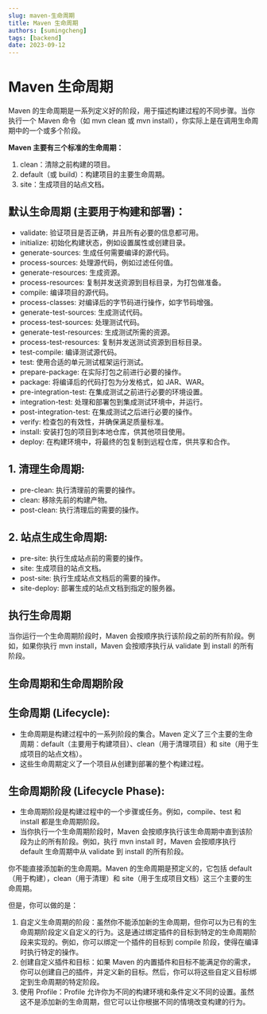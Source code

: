 ```yaml
---
slug: maven-生命周期
title: Maven 生命周期
authors: [sumingcheng]
tags: [backend]
date: 2023-09-12
---
```


# Maven 生命周期



 



Maven 的生命周期是一系列定义好的阶段，用于描述构建过程的不同步骤。当你执行一个 Maven 命令（如 mvn clean 或 mvn install），你实际上是在调用生命周期中的一个或多个阶段。

**Maven 主要有三个标准的生命周期：**

1. clean：清除之前构建的项目。
2. default（或 build）：构建项目的主要生命周期。
3. site：生成项目的站点文档。

## 默认生命周期 (主要用于构建和部署)：  

* validate: 验证项目是否正确，并且所有必要的信息都可用。
* initialize: 初始化构建状态，例如设置属性或创建目录。
* generate-sources: 生成任何需要编译的源代码。
* process-sources: 处理源代码，例如过滤任何值。
* generate-resources: 生成资源。
* process-resources: 复制并发送资源到目标目录，为打包做准备。
* compile: 编译项目的源代码。
* process-classes: 对编译后的字节码进行操作，如字节码增强。
* generate-test-sources: 生成测试代码。
* process-test-sources: 处理测试代码。
* generate-test-resources: 生成测试所需的资源。
* process-test-resources: 复制并发送测试资源到目标目录。
* test-compile: 编译测试源代码。
* test: 使用合适的单元测试框架运行测试。
* prepare-package: 在实际打包之前进行必要的操作。
* package: 将编译后的代码打包为分发格式，如 JAR、WAR。
* pre-integration-test: 在集成测试之前进行必要的环境设置。
* integration-test: 处理和部署包到集成测试环境中，并运行。
* post-integration-test: 在集成测试之后进行必要的操作。
* verify: 检查包的有效性，并确保满足质量标准。
* install: 安装打包的项目到本地仓库，供其他项目使用。
* deploy: 在构建环境中，将最终的包复制到远程仓库，供共享和合作。

## 1. 清理生命周期:  

* pre-clean: 执行清理前的需要的操作。
* clean: 移除先前的构建产物。
* post-clean: 执行清理后的需要的操作。

## 2. 站点生成生命周期:  

* pre-site: 执行生成站点前的需要的操作。
* site: 生成项目的站点文档。
* post-site: 执行生成站点文档后的需要的操作。
* site-deploy: 部署生成的站点文档到指定的服务器。

## 执行生命周期  

当你运行一个生命周期阶段时，Maven 会按顺序执行该阶段之前的所有阶段。例如，如果你执行 mvn install，Maven 会按顺序执行从 validate 到 install 的所有阶段。

## 生命周期和生命周期阶段  
## 生命周期 (Lifecycle):  

* 生命周期是构建过程中的一系列阶段的集合。Maven 定义了三个主要的生命周期：default（主要用于构建项目）、clean（用于清理项目）和 site（用于生成项目的站点文档）。
* 这些生命周期定义了一个项目从创建到部署的整个构建过程。

## 生命周期阶段 (Lifecycle Phase):  

* 生命周期阶段是构建过程中的一个步骤或任务。例如，compile、test 和 install 都是生命周期阶段。
* 当你执行一个生命周期阶段时，Maven 会按顺序执行该生命周期中直到该阶段为止的所有阶段。例如，执行 mvn install 时，Maven 会按顺序执行 default 生命周期中从 validate 到 install 的所有阶段。

你不能直接添加新的生命周期。Maven 的生命周期是预定义的，它包括 default（用于构建），clean（用于清理）和 site（用于生成项目文档）这三个主要的生命周期。

但是，你可以做的是：

1. 自定义生命周期的阶段：虽然你不能添加新的生命周期，但你可以为已有的生命周期阶段定义自定义的行为。这是通过绑定插件的目标到特定的生命周期阶段来实现的。例如，你可以绑定一个插件的目标到 compile 阶段，使得在编译时执行特定的操作。
2. 创建自定义插件和目标：如果 Maven 的内置插件和目标不能满足你的需求，你可以创建自己的插件，并定义新的目标。然后，你可以将这些自定义目标绑定到生命周期的特定阶段。
3. 使用 Profile：Profile 允许你为不同的构建环境和条件定义不同的设置。虽然这不是添加新的生命周期，但它可以让你根据不同的情境改变构建的行为。